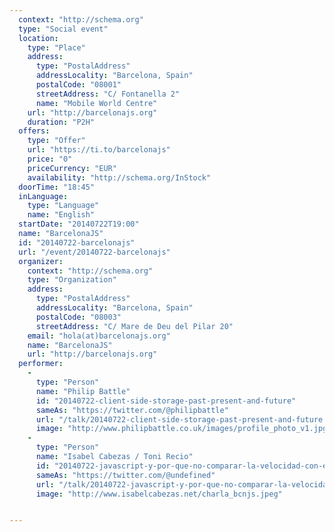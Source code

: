 ```yaml
---
  context: "http://schema.org"
  type: "Social event"
  location: 
    type: "Place"
    address: 
      type: "PostalAddress"
      addressLocality: "Barcelona, Spain"
      postalCode: "08001"
      streetAddress: "C/ Fontanella 2"
      name: "Mobile World Centre"
    url: "http://barcelonajs.org"
    duration: "P2H"
  offers: 
    type: "Offer"
    url: "https://ti.to/barcelonajs"
    price: "0"
    priceCurrency: "EUR"
    availability: "http://schema.org/InStock"
  doorTime: "18:45"
  inLanguage: 
    type: "Language"
    name: "English"
  startDate: "20140722T19:00"
  name: "BarcelonaJS"
  id: "20140722-barcelonajs"
  url: "/event/20140722-barcelonajs"
  organizer: 
    context: "http://schema.org"
    type: "Organization"
    address: 
      type: "PostalAddress"
      addressLocality: "Barcelona, Spain"
      postalCode: "08003"
      streetAddress: "C/ Mare de Deu del Pilar 20"
    email: "hola(at)barcelonajs.org"
    name: "BarcelonaJS"
    url: "http://barcelonajs.org"
  performer: 
    - 
      type: "Person"
      name: "Philip Battle"
      id: "20140722-client-side-storage-past-present-and-future"
      sameAs: "https://twitter.com/@philipbattle"
      url: "/talk/20140722-client-side-storage-past-present-and-future.html"
      image: "http://www.philipbattle.co.uk/images/profile_photo_v1.jpg"
    - 
      type: "Person"
      name: "Isabel Cabezas / Toni Recio"
      id: "20140722-javascript-y-por-que-no-comparar-la-velocidad-con-el-tocino"
      sameAs: "https://twitter.com/@undefined"
      url: "/talk/20140722-javascript-y-por-que-no-comparar-la-velocidad-con-el-tocino.html"
      image: "http://www.isabelcabezas.net/charla_bcnjs.jpeg"


---
```

